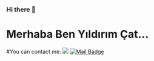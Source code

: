 ### Hi there 👋

<!--
**YildirimCat/YildirimCat** is a ✨ _special_ ✨ repository because its `README.md` (this file) appears on your GitHub profile.

Here are some ideas to get you started:

- 🔭 I’m currently working on ...
- 🌱 I’m currently learning ...
- 👯 I’m looking to collaborate on ...
- 🤔 I’m looking for help with ...
- 💬 Ask me about ...
- 📫 How to reach me: ...
- 😄 Pronouns: ...
- ⚡ Fun fact: ...
-->
# Merhaba Ben Yıldırım Çat...

#You can contact me:
[![](https://img.shields.io/badge/linkedin-%230077B5.svg?&style=for-the-badge&logo=linkedin&logoColor=white)](https://www.linkedin.com/in/yıldırım-çat-8467aa193/)
[![Mail Badge](https://img.shields.io/badge/yldrmcat68@gmail.com-c14438?style=for-the-badge&logo=Gmail&logoColor=white&link=mailto:yldrmcat68@gmail.com)](mailto:yldrmcat68@gmail.com)
